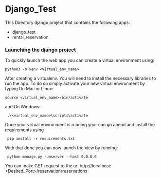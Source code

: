 # Django_Test

This Directory django project that contains the following apps:
- django_test
- rental_reservation


### Launching the django project

To quickly launch the web app you can create a virtual environment using:
```shell
python3 -m venv <virtual_env_name>
```
After creating a virtualenv. You will need to install the necessary libraries to run the app. To do so simply activate 
your new virtual environment by typing On Mac or Linux:
```shell
source <virtual_env_name>/bin/activate
```
and On Windows: 
```shell
 .\<virtual_env_name>\scripts\activate
```
Once your virtual environment is running your can go ahead and install the requirements using 
```shell
 pip install -r requirements.txt
``` 
With that done you can now launch the view by running:
```shell
 python manage.py runserver --host 0.0.0.0
```

You can make GET request to the url http://localhost:<Desired_Port>/reservation/reservations
 





